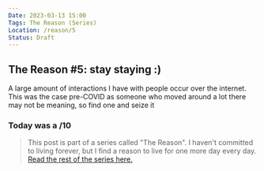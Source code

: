 ```yaml
---
Date: 2023-03-13 15:00
Tags: The Reason (Series)
Location: /reason/5
Status: Draft
---
```


## The Reason #5: stay staying :)
A large amount of interactions I have with people occur over the internet. This was the case pre-COVID as someone who moved around a lot there may not be meaning, so find one and seize it

### Today was a /10

>This post is part of a series called "The Reason". I haven't committed to living forever, but I find a reason to live for one more day every day. [Read the rest of the series here.](/reason/)